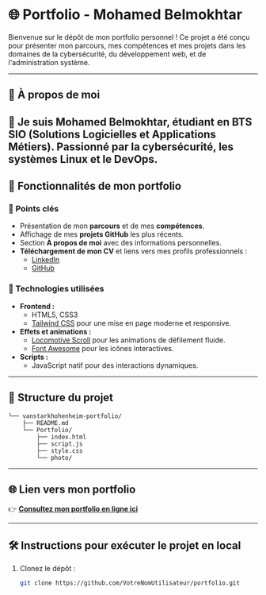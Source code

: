 # 🌐 Portfolio - Mohamed Belmokhtar

Bienvenue sur le dépôt de mon portfolio personnel ! Ce projet a été conçu pour présenter mon parcours, mes compétences et mes projets dans les domaines de la cybersécurité, du développement web, et de l'administration système.

---

## 🎯 À propos de moi

👋 Je suis **Mohamed Belmokhtar**, étudiant en **BTS SIO (Solutions Logicielles et Applications Métiers)**. Passionné par la cybersécurité, les systèmes Linux et le DevOps.
---

## 🚀 Fonctionnalités de mon portfolio

### 🌟 Points clés
- Présentation de mon **parcours** et de mes **compétences**.
- Affichage de mes **projets GitHub** les plus récents.
- Section **À propos de moi** avec des informations personnelles.
- **Téléchargement de mon CV** et liens vers mes profils professionnels :
  - [LinkedIn](https://www.linkedin.com/in/votre-profile)
  - [GitHub](https://github.com/votre-profile)

### 📐 Technologies utilisées
- **Frontend :**
  - HTML5, CSS3
  - [Tailwind CSS](https://tailwindcss.com/) pour une mise en page moderne et responsive.
- **Effets et animations :**
  - [Locomotive Scroll](https://github.com/locomotivemtl/locomotive-scroll) pour les animations de défilement fluide.
  - [Font Awesome](https://fontawesome.com/) pour les icônes interactives.
- **Scripts :**
  - JavaScript natif pour des interactions dynamiques.

---

## 📂 Structure du projet

```
└── vanstarkhohenheim-portfolio/
    ├── README.md
    └── Portfolio/
        ├── index.html
        ├── script.js
        ├── style.css
        └── photo/
```

---

## 🌐 Lien vers mon portfolio

👉 **[Consultez mon portfolio en ligne ici](https://portfolio-portfolio-aegon.vercel.app/)**  

---

## 🛠 Instructions pour exécuter le projet en local

1. Clonez le dépôt :
   ```bash
   git clone https://github.com/VotreNomUtilisateur/portfolio.git
  ```

